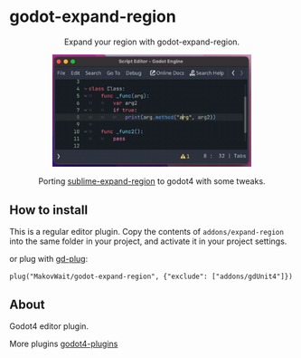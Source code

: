 # godot-expand-region

<p align="center">Expand your region with godot-expand-region.</p>

<p align="center"><img src="https://github.com/MakovWait/godot-expand-region/blob/main/assets/expand-region.gif" width="70%"/></p>

<p align="center">Porting <a href="https://github.com/aronwoost/sublime-expand-region">sublime-expand-region</a> to godot4 with some tweaks.</p>

How to install
-----------------

This is a regular editor plugin.
Copy the contents of `addons/expand-region` into the same folder in your project, and activate it in your project settings.

or plug with <a href="https://github.com/imjp94/gd-plug">gd-plug</a>:
```gdscript
plug("MakovWait/godot-expand-region", {"exclude": ["addons/gdUnit4"]})
```

About
-----------

Godot4 editor plugin. 

More plugins <a href="https://github.com/MakovWait/godot4-plugins">godot4-plugins</a>
